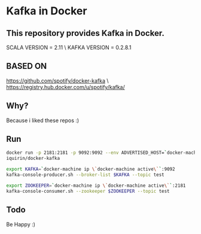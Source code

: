 Kafka in Docker
===

This repository provides Kafka in Docker.
---
SCALA VERSION = 2.11 \ KAFKA VERSION = 0.2.8.1

BASED ON
---
https://github.com/spotify/docker-kafka \ https://registry.hub.docker.com/u/spotify/kafka/

Why?
---
Because i liked these repos :)

Run
---

```bash
docker run -p 2181:2181 -p 9092:9092 --env ADVERTISED_HOST=`docker-machine ip \`docker-machine active\`` --env ADVERTISED_PORT=9092
iquirin/docker-kafka
```

```bash
export KAFKA=`docker-machine ip \`docker-machine active\``:9092
kafka-console-producer.sh --broker-list $KAFKA --topic test
```

```bash
export ZOOKEEPER=`docker-machine ip \`docker-machine active\``:2181
kafka-console-consumer.sh --zookeeper $ZOOKEEPER --topic test
```

Todo
---
Be Happy :)
